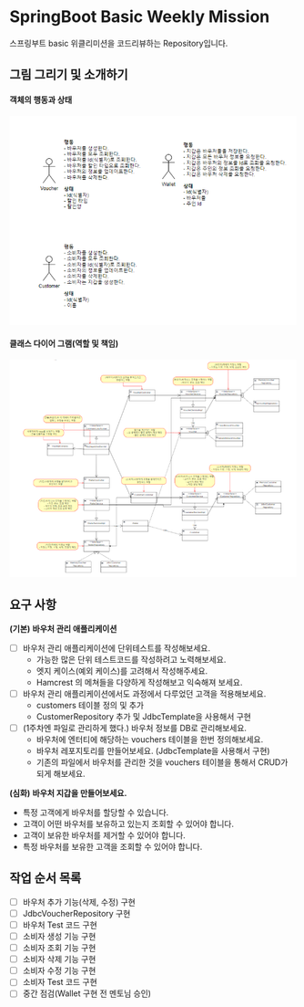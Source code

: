 # SpringBoot Basic Weekly Mission
스프링부트 basic 위클리미션을 코드리뷰하는 Repository입니다.

## 그림 그리기 및 소개하기
#### 객체의 행동과 상태
![img_2.png](doc/week2/img_2.png)

#### 클래스 다이어 그램(역할 및 책임)
![img.png](doc/week2/img.png)

## 요구 사항
**(기본)** **바우처 관리 애플리케이션**

- [ ]  바우처 관리 애플리케이션에 단위테스트를 작성해보세요.
    - 가능한 많은 단위 테스트코드를 작성하려고 노력해보세요.
    - 엣지 케이스(예외 케이스)를 고려해서 작성해주세요.
    - Hamcrest 의 메쳐들을 다양하게 작성해보고 익숙해져 보세요.
- [ ]  바우처 관리 애플리케이션에서도 과정에서 다루었던 고객을 적용해보세요.
    - customers 테이블 정의 및 추가
    - CustomerRepository 추가 및 JdbcTemplate을 사용해서 구현
- [ ]  (1주차엔 파일로 관리하게 했다.) 바우처 정보를 DB로 관리해보세요.
    - 바우처에 엔터티에 해당하는 vouchers 테이블을 한번 정의해보세요.
    - 바우처 레포지토리를 만들어보세요. (JdbcTemplate을 사용해서 구현)
    - 기존의 파일에서 바우처를 관리한 것을 vouchers 테이블을 통해서 CRUD가 되게 해보세요.

**(심화)** **바우처 지갑을 만들어보세요.**

- 특정 고객에게 바우처를 할당할 수 있습니다.
- 고객이 어떤 바우처를 보유하고 있는지 조회할 수 있어야 합니다.
- 고객이 보유한 바우처를 제거할 수 있어야 합니다.
- 특정 바우처를 보유한 고객을 조회할 수 있어야 합니다.

## 작업 순서 목록
- [ ] 바우처 추가 기능(삭제, 수정) 구현
- [ ] JdbcVoucherRepository 구현
- [ ] 바우처 Test 코드 구현
- [ ] 소비자 생성 기능 구현
- [ ] 소비자 조회 기능 구현
- [ ] 소비자 삭제 기능 구현
- [ ] 소비자 수정 기능 구현
- [ ] 소비자 Test 코드 구현
- [ ] 중간 점검(Wallet 구현 전 멘토님 승인)
